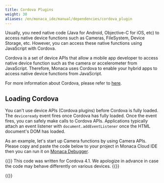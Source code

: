 ```yaml
---
title: Cordova Plugins
weight: 30
aliases: /en/monaca_ide/manual/dependencies/cordova_plugin
---
```


Usually, you need native code (Java for Android, Objective-C for iOS,
etc) to access native device functions such as Cameras, FileSystem,
Device Storage, etc. However, you can access these native functions
using JavaScript with Cordova.

Cordova is a set of device APIs that allow a mobile app developer to
access native device function such as the camera or accelerometer from
JavaScript. Therefore, Monaca uses Cordova to enable your hybrid apps to
access native device functions from JavaScript.

For more information about Cordova, please refer to
[here](https://cordova.apache.org/).

## Loading Cordova

You can't use device APIs (Cordova plugins) before Cordova is fully loaded. The `deviceready` event fires once Cordova has fully loaded. Once the event fires, you can safely make calls to Cordova APIs. Applications typically attach an event listener with `document.addEventListener` once the HTML document's DOM has loaded.

As an example, let's start up Camera functions by using Camera APIs. Please copy and paste the code below to your project in Monaca Cloud IDE then you can run it on [Monaca Debugger](/en/products_guide/debugger/).

{{<note>}}
    This code was written for Cordova 4.1. We apologize in advance in case the code may behave differently on various devices.
{{</note>}}

{{<highlight html>}}
<!DOCTYPE HTML>
<html>
<head>
    <meta charset="utf-8">
    <meta name="viewport" content="width=device-width, height=device-height, initial-scale=1, maximum-scale=1, user-scalable=no">
    <script src="components/loader.js"></script>
    <script>
        document.addEventListener ("deviceready", onDeviceReady, false);

        //these functions runs when Cordova is ready
        function onDeviceReady () {
            alert ('Cordova is ready!');
        }

        function snapPicture () {
            navigator.camera.getPicture (successCallback, FailCallback, {destinationType: Camera.DestinationType.DATA_URL});

            //Success Callback
            function successCallback (imageData) {
                //Display image
                var image = document.getElementById ('picture');
                image.src = "data:image/jpeg;base64, " + imageData;
            }

            //Error CallBack
            function FailCallback (message) {
                alert ('Error!!!: ' + message);
            }
        }
    </script>
</head>
<body>
    <h1>Camera Sample</h1>
    <input type="button" onclick="snapPicture()" value="Snap" ><br><br>
    <img id="picture" src="" width="150" height="150">
</body>
</html>
{{</highlight>}}


## Changing Cordova Version

{{<note>}}
    Cordova version in Monaca cannot be downgraded. 
{{</note>}}
{{<note>}}
When upgrading Cordova version, a backup of the project is automatically created before conversion.
{{</note>}}

For new created projects, the latest Cordova version available in Monaca
will be automatically applied.

In order to upgrade the Cordova version of your project, please do as following:

1.  From Monaca Cloud IDE, go to {{<menu menu1="Configure" menu2="Cordova Plugin Settings">}}.
2.  Select the preferred Cordova Version from the dropdown list as shown
    below.

    {{<img src="/images/monaca_ide/manual/dependencies/cordova_plugin/3.png">}}

##  Built-in Cordova Plugins in Monaca

Directly from Cordova Plugins page in Monaca Cloud IDE, you can easily enable Core and some third-party Cordova plugins.

- Core Cordova plugins refer to a minimal set of Cordova APIs such as Battery, Camera, Contacts, Devices and so on. For more information, please refer to [Core Cordova Plugins](/en/reference/cordova_6.5/).

- Third-party Cordova plugins refer to other existing Cordova plugins. There are [some third-party Cordova plugins](/en/reference/third_party_phonegap/) which you can add to your project right from the Cordova Plugins page.

{{<figure src="/images/monaca_ide/manual/dependencies/cordova_plugin/built-in_plugins.png" title="Built-in Cordova Plugins">}}

##  Import Cordova Plugins

In order to import a Cordova plugin into your project, please do as follows:

1.  From Monaca Cloud IDE, go to {{<menu menu1="Configure" menu2="Cordova plugin Settings">}}.

2.  The Cordova Plugins page will be shown. In this page,
    core and some third-party Cordova plugins are listed.
    Mouseover a plugin and click on {{<guilabel name="Enable">}} to add the plugin. If you
    cannot find the plugin you want in the list, you can import other
    third-party Cordova plugins by using {{<guilabel name="Import Cordova Plugin">}} button. A
    project containing external third-party Cordova plugin(s) requires a
    custom built Monaca Debugger. Please refer to [Monaca Debugger with Custom Cordova Plugin](../custom_cordova_plugin/#monaca-debugger-with-custom-cordova-plugin).

    {{<img src="/images/monaca_ide/manual/dependencies/cordova_plugin/1.png">}}


3.  Once a plugin is enabled/imported, you might want to configure it.
    Mouseover a plugin you want to config and click {{<guilabel name="Configure">}} to open the
    plugin's settig dialog where you can change the plugin's version and
    set plugin's parameter(s).

    {{<img src="/images/monaca_ide/manual/dependencies/cordova_plugin/config_plugin.png">}}

    {{<figure src="/images/monaca_ide/manual/dependencies/cordova_plugin/parameter.png" title="Setting Dialog">}}

